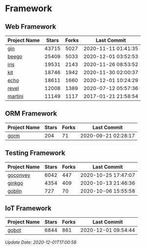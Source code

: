 # Framework

## Web Framework
| Project Name | Stars | Forks | Last Commit |
| ------------ | ----- | ----- | ----------- |
| [gin](https://github.com/gin-gonic/gin) | 43715 | 5027 | 2020-11-11 01:41:35 |
| [beego](https://github.com/astaxie/beego) | 25409 | 5033 | 2020-12-01 03:52:53 |
| [iris](https://github.com/kataras/iris) | 19531 | 2143 | 2020-11-26 08:53:52 |
| [kit](https://github.com/go-kit/kit) | 18746 | 1942 | 2020-11-30 02:00:37 |
| [echo](https://github.com/labstack/echo) | 18611 | 1660 | 2020-12-01 10:24:29 |
| [revel](https://github.com/revel/revel) | 12008 | 1389 | 2020-07-12 05:57:36 |
| [martini](https://github.com/go-martini/martini) | 11149 | 1117 | 2017-01-21 21:58:54 |

## ORM Framework
| Project Name | Stars | Forks | Last Commit |
| ------------ | ----- | ----- | ----------- |
| [gorm](https://github.com/jinzhu/gorm) | 204 | 71 | 2020-09-21 02:28:17 |

## Testing Framework
| Project Name | Stars | Forks | Last Commit |
| ------------ | ----- | ----- | ----------- |
| [goconvey](https://github.com/smartystreets/goconvey) | 6042 | 447 | 2020-10-25 17:47:07 |
| [ginkgo](https://github.com/onsi/ginkgo) | 4354 | 409 | 2020-10-13 21:46:36 |
| [goblin](https://github.com/franela/goblin) | 727 | 70 | 2020-10-06 15:55:58 |

## IoT Framework
| Project Name | Stars | Forks | Last Commit |
| ------------ | ----- | ----- | ----------- |
| [gobot](https://github.com/hybridgroup/gobot) | 6844 | 861 | 2020-12-01 09:54:44 |

*Update Date: 2020-12-01T17:00:58*